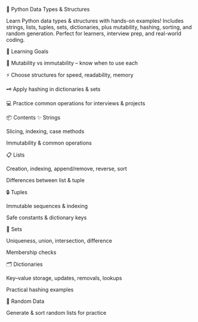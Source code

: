 🐍 Python Data Types & Structures

Learn Python data types & structures with hands-on examples! Includes strings, lists, tuples, sets, dictionaries, plus mutability, hashing, sorting, and random generation. Perfect for learners, interview prep, and real-world coding.

🎯 Learning Goals

🔄 Mutability vs immutability – know when to use each

⚡ Choose structures for speed, readability, memory

🗝️ Apply hashing in dictionaries & sets

💻 Practice common operations for interviews & projects

📦 Contents
✨ Strings

Slicing, indexing, case methods

Immutability & common operations

📋 Lists

Creation, indexing, append/remove, reverse, sort

Differences between list & tuple

🔒 Tuples

Immutable sequences & indexing

Safe constants & dictionary keys

🔗 Sets

Uniqueness, union, intersection, difference

Membership checks

🗂️ Dictionaries

Key–value storage, updates, removals, lookups

Practical hashing examples

🎲 Random Data

Generate & sort random lists for practice

